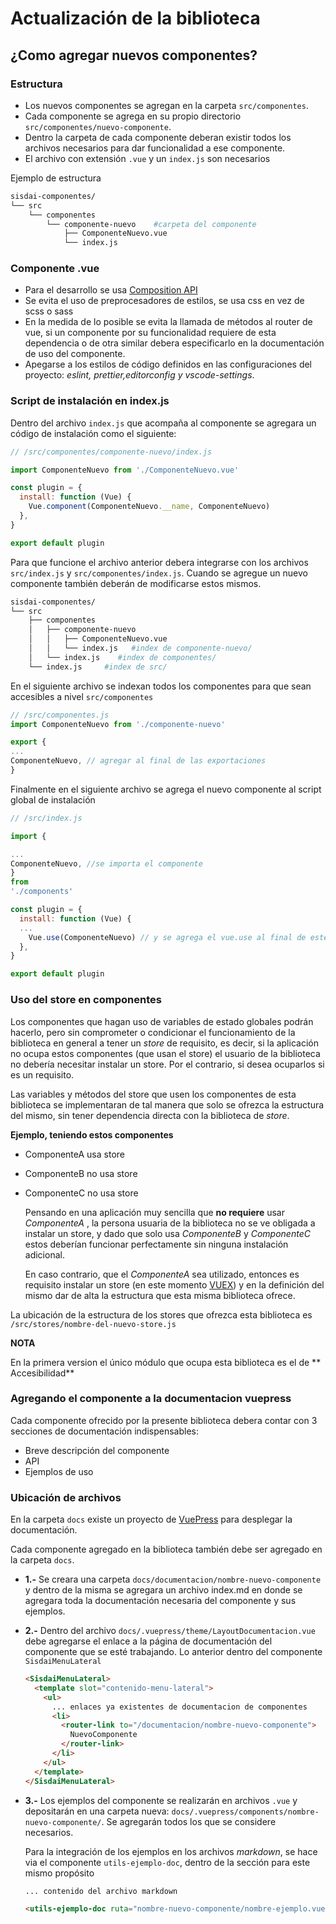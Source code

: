 # Actualización de la biblioteca

## ¿Como agregar nuevos componentes?

### Estructura

- Los nuevos componentes se agregan en la carpeta `src/componentes`.
- Cada componente se agrega en su propio
  directorio `src/componentes/nuevo-componente`.
- Dentro la carpeta de cada componente deberan existir todos los archivos
  necesarios para dar funcionalidad a ese componente.
- El archivo con extensión `.vue` y un `index.js` son necesarios

Ejemplo de estructura

```bash
sisdai-componentes/
└── src
    └── componentes
        └── componente-nuevo    #carpeta del componente
            ├── ComponenteNuevo.vue
            └── index.js

```

### Componente .vue

- Para el desarrollo se
  usa [Composition API](https://vuejs.org/guide/introduction.html#composition-api)
- Se evita el uso de preprocesadores de estilos, se usa css en vez de scss o
  sass
- En la medida de lo posible se evita la llamada de métodos al router de vue, si
  un componente por su funcionalidad requiere de esta dependencia o de otra
  similar debera especificarlo en la documentación de uso del componente.
- Apegarse a los estilos de código definidos en las configuraciones del
  proyecto: _eslint, prettier,editorconfig y vscode-settings_.

### Script de instalación en index.js

Dentro del archivo `index.js` que acompaña al componente se agregara un código
de instalación como el siguiente:

```javascript
// /src/componentes/componente-nuevo/index.js

import ComponenteNuevo from './ComponenteNuevo.vue'

const plugin = {
  install: function (Vue) {
    Vue.component(ComponenteNuevo.__name, ComponenteNuevo)
  },
}

export default plugin
```

Para que funcione el archivo anterior debera integrarse con los
archivos `src/index.js` y `src/componentes/index.js`. Cuando se agregue un nuevo
componente también deberán de modificarse estos mismos.

```bash
sisdai-componentes/
└── src
    ├── componentes
    │   ├── componente-nuevo
    │   │   ├── ComponenteNuevo.vue
    │   │   └── index.js   #index de componente-nuevo/
    │   └── index.js    #index de componentes/
    └── index.js     #index de src/


```

En el siguiente archivo se indexan todos los componentes para que sean
accesibles a nivel `src/componentes`

```javascript
// /src/componentes.js
import ComponenteNuevo from './componente-nuevo'

export {
...
ComponenteNuevo, // agregar al final de las exportaciones
}

```

Finalmente en el siguiente archivo se agrega el nuevo componente al script
global de instalación

```js
// /src/index.js

import {

...
ComponenteNuevo, //se importa el componente
}
from
'./components'

const plugin = {
  install: function (Vue) {
  ...
    Vue.use(ComponenteNuevo) // y se agrega el vue.use al final de este bloque
  },
}

export default plugin


```

### Uso del store en componentes

Los componentes que hagan uso de variables de estado globales podrán hacerlo,
pero sin comprometer o condicionar el funcionamiento de la biblioteca en general
a tener un _store_ de requisito, es decir, si la aplicación no ocupa estos
componentes (que usan el store) el usuario de la biblioteca no debería necesitar
instalar un store. Por el contrario, si desea ocuparlos si es un requisito.

Las variables y métodos del store que usen los componentes de esta biblioteca se
implementaran de tal manera que solo se ofrezca la estructura del mismo, sin
tener dependencia directa con la biblioteca de _store_.

**Ejemplo, teniendo estos componentes**

- ComponenteA usa store
- ComponenteB no usa store
- ComponenteC no usa store

  Pensando en una aplicación muy sencilla que **no requiere** usar _ComponenteA_
  , la persona usuaria de la biblioteca no se ve obligada a instalar un store, y dado
  que solo usa _ComponenteB_ y _ComponenteC_ estos deberían funcionar
  perfectamente sin ninguna instalación adicional.

  En caso contrario, que el _ComponenteA_ sea utilizado, entonces es requisito
  instalar un store (en este momento [VUEX](https://vuex.vuejs.org/)) y en la
  definición del mismo dar de alta la estructura que esta misma biblioteca
  ofrece.

La ubicación de la estructura de los stores que ofrezca esta biblioteca
es `/src/stores/nombre-del-nuevo-store.js`

**NOTA**

En la primera version el único módulo que ocupa esta biblioteca es el de **
Accesibilidad**

### Agregando el componente a la documentacion vuepress

Cada componente ofrecido por la presente biblioteca debera contar con 3
secciones de documentación indispensables:

- Breve descripción del componente
- API
- Ejemplos de uso

### Ubicación de archivos

En la carpeta `docs` existe un proyecto
de [VuePress](https://vuepress.vuejs.org/) para desplegar la documentación.

Cada componente agregado en la biblioteca también debe ser agregado en la
carpeta `docs`.

- **1.-** Se creara una carpeta `docs/documentacion/nombre-nuevo-componente` y
  dentro de la misma se agregara un archivo index.md en donde se agregara toda la
  documentación necesaria del componente y sus ejemplos.

- **2.-** Dentro del archivo `docs/.vuepress/theme/LayoutDocumentacion.vue` debe
  agregarse el enlace a la página de documentación del componente que se esté
  trabajando. Lo anterior dentro del componente `SisdaiMenuLateral`

  ```html
  <SisdaiMenuLateral>
    <template slot="contenido-menu-lateral">
      <ul>
        ... enlaces ya existentes de documentacion de componentes
        <li>
          <router-link to="/documentacion/nombre-nuevo-componente">
            NuevoComponente
          </router-link>
        </li>
      </ul>
    </template>
  </SisdaiMenuLateral>
  ```

- **3.-** Los ejemplos del componente se realizarán en archivos `.vue` y
  depositarán en una carpeta
  nueva: `docs/.vuepress/components/nombre-nuevo-componente/`. Se agregarán todos
  los que se considere necesarios.

  Para la integración de los ejemplos en los archivos _markdown_, se hace via el
  componente `utils-ejemplo-doc`, dentro de la sección para este mismo propósito

  ```md
  ... contenido del archivo markdown

  <utils-ejemplo-doc ruta="nombre-nuevo-componente/nombre-ejemplo.vue"/>
  ```
